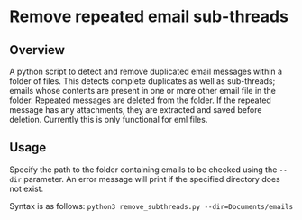 # Remove repeated email sub-threads

## Overview
A python script to detect and remove duplicated email messages within a folder of files. This detects complete duplicates as well as sub-threads; emails whose contents are present in one or more other email file in the folder. Repeated messages are deleted from the folder. If the repeated message has any attachments, they are extracted and saved before deletion. Currently this is only functional for eml files.

## Usage
Specify the path to the folder containing emails to be checked using the `--dir` parameter. An error message will print if the specified directory does not exist.

Syntax is as follows:
`python3 remove_subthreads.py --dir=Documents/emails`
